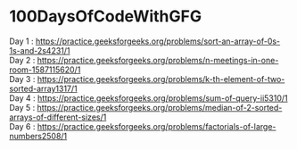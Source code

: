 # 100DaysOfCodeWithGFG

Day 1 : https://practice.geeksforgeeks.org/problems/sort-an-array-of-0s-1s-and-2s4231/1<br/>
Day 2 : https://practice.geeksforgeeks.org/problems/n-meetings-in-one-room-1587115620/1<br/>
Day 3 : https://practice.geeksforgeeks.org/problems/k-th-element-of-two-sorted-array1317/1<br/>
Day 4 : https://practice.geeksforgeeks.org/problems/sum-of-query-ii5310/1<br />
Day 5 : https://practice.geeksforgeeks.org/problems/median-of-2-sorted-arrays-of-different-sizes/1<br />
Day 6 : https://practice.geeksforgeeks.org/problems/factorials-of-large-numbers2508/1<br />
